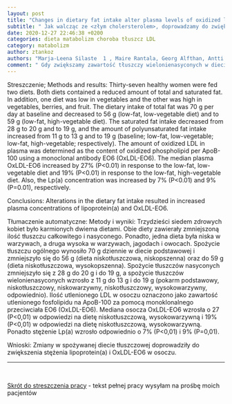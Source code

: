 ```yaml
---
layout: post
title: "Changes in dietary fat intake alter plasma levels of oxidized low-density lipoprotein and lipoprotein(a)"
subtitle: " Jak walcząc ze <złym cholersterolem>, doprowadzamy do zwiększenia we krwi substancji toksycznych, rakotwórczych i miażdzycorodnych"
date: 2020-12-27 22:46:38 +0200
categories: dieta matabolizm choroba tłuszcz LDL
category: matabolizm
author: ztankoz
authors: "Marja-Leena Silaste  1 , Maire Rantala, Georg Alfthan, Antti Aro, Joseph L Witztum, Y Antero Kesäniemi, Sohvi Hörkkö"
comment: " Gdy zwiększamy zawartość tłuszczy wielonienasyconych w diecie (PUFA), obniża się poziom LDL - Hurra! Jednocześnie podnosi się wartość utlenionego LDL oraz lipoproteiny(a) (szkodliwe toksyny) - Upss! "
---
```


Streszczenie;
Methods and results: Thirty-seven healthy women were fed two diets. Both diets contained a reduced amount of total and saturated fat. In addition, one diet was low in vegetables and the other was high in vegetables, berries, and fruit. The dietary intake of total fat was 70 g per day at baseline and decreased to 56 g (low-fat, low-vegetable diet) and to 59 g (low-fat, high-vegetable diet). The saturated fat intake decreased from 28 g to 20 g and to 19 g, and the amount of polyunsaturated fat intake increased from 11 g to 13 g and to 19 g (baseline; low-fat, low-vegetable; low-fat, high-vegetable; respectively). The amount of oxidized LDL in plasma was determined as the content of oxidized phospholipid per ApoB-100 using a monoclonal antibody EO6 (OxLDL-EO6). The median plasma OxLDL-EO6 increased by 27% (P<0.01) in response to the low-fat, low-vegetable diet and 19% (P<0.01) in response to the low-fat, high-vegetable diet. Also, the Lp(a) concentration was increased by 7% (P<0.01) and 9% (P=0.01), respectively.

Conclusions: Alterations in the dietary fat intake resulted in increased plasma concentrations of lipoprotein(a) and OxLDL-EO6.

Tłumaczenie automatyczne:
Metody i wyniki: Trzydzieści siedem zdrowych kobiet było karmionych dwiema dietami. Obie diety zawierały zmniejszoną ilość tłuszczu całkowitego i nasyconego. Ponadto, jedna dieta była niska w warzywach, a druga wysoka w warzywach, jagodach i owocach. Spożycie tłuszczu ogólnego wynosiło 70 g dziennie w diecie podstawowej i zmniejszyło się do 56 g (dieta niskotłuszczowa, niskopszenna) oraz do 59 g (dieta niskotłuszczowa, wysokopszenna). Spożycie tłuszczów nasyconych zmniejszyło się z 28 g do 20 g i do 19 g, a spożycie tłuszczów wielonienasyconych wzrosło z 11 g do 13 g i do 19 g (pokarm podstawowy, niskotłuszczowy, niskowarzywny, niskotłuszczowy, wysokowarzywny, odpowiednio). Ilość utlenionego LDL w osoczu oznaczono jako zawartość utlenionego fosfolipidu na ApoB-100 za pomocą monoklonalnego przeciwciała EO6 (OxLDL-EO6). Mediana osocza OxLDL-EO6 wzrosła o 27 (P<0,01) w odpowiedzi na dietę niskotłuszczową, wysokowarzywną i 19% (P<0,01) w odpowiedzi na dietę niskotłuszczową, wysokowarzywną. Ponadto stężenie Lp(a) wzrosło odpowiednio o 7% (P<0,01) i 9% (P=0,01).

Wnioski: Zmiany w spożywanej diecie tłuszczowej doprowadziły do zwiększenia stężenia lipoprotein(a) i OxLDL-EO6 w osoczu.

<hr>
<br>

[Skrót do streszczenia pracy](https://pubmed.ncbi.nlm.nih.gov/14739118/) - tekst pełnej pracy wysyłam na prośbę moich pacjentów
